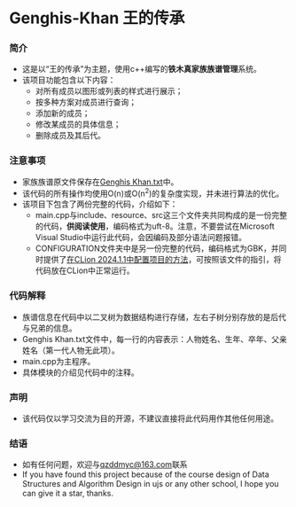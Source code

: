 # Genghis-Khan 王的传承

### 简介
- 这是以“王的传承”为主题，使用c++编写的**铁木真家族族谱管理**系统。
- 该项目功能包含以下内容：
  - 对所有成员以图形或列表的样式进行展示；
  - 按多种方案对成员进行查询；
  - 添加新的成员；
  - 修改某成员的具体信息；
  - 删除成员及其后代。

### 注意事项
- 家族族谱原文件保存在[Genghis Khan.txt](https://github.com/qzddmyc/Genghis_Khan/blob/main/resource/Genghis%20Khan.txt)中。
- 该代码的所有操作均使用O(n)或O(n<sup>2</sup>)的复杂度实现，并未进行算法的优化。
- 该项目下包含了两份完整的代码，介绍如下：
  - main.cpp与include、resource、src这三个文件夹共同构成的是一份完整的代码，**供阅读使用**，编码格式为uft-8。注意，不要尝试在Microsoft Visual Studio中运行此代码，会因编码及部分语法问题报错。
  - CONFIGURATION文件夹中是另一份完整的代码，编码格式为GBK，并同时提供了[在CLion 2024.1.1中配置项目的方法](https://github.com/qzddmyc/Genghis_Khan/blob/main/CONFIGURATION/Specification.md)，可按照该文件的指引，将代码放在CLion中正常运行。

### 代码解释
- 族谱信息在代码中以二叉树为数据结构进行存储，左右子树分别存放的是后代与兄弟的信息。
- Genghis Khan.txt文件中，每一行的内容表示：人物姓名、生年、卒年、父亲姓名（第一代人物无此项）。
- main.cpp为主程序。
- 具体模块的介绍见代码中的注释。

### 声明
- 该代码仅以学习交流为目的开源，不建议直接将此代码用作其他任何用途。

### 结语
- 如有任何问题，欢迎与<qzddmyc@163.com>联系
- If you have found this project because of the course design of Data Structures and Algorithm Design in ujs or any other school, I hope you can give it a star, thanks.
